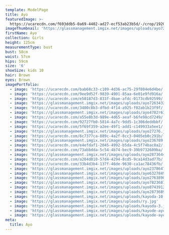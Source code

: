 ```yaml
---
template: ModelPage
title: Ayo
featuredImage: >-
  https://ucarecdn.com/f693ddb5-0a69-4402-ad27-ecf53ab23b5d/-/crop/1920x972/0,0/-/preview/
imageThumbnail: 'https://glassmanagement.imgix.net/images/uploads/ayo72634327123111111.jpg'
firstName: Ayo
collection: Girls
height: 125cm
measurementType: bust
bust: 58cm
waist: 57cm
hips: 59cm
size: '6'
shoeSize: kids 10
hair: Brown
eyes: Brown
imagePortfolio:
  - image: 'https://ucarecdn.com/bab68c33-c109-4d36-ac75-29f804e6d4be/'
  - image: 'https://ucarecdn.com/9ee9d52f-9839-4901-85aa-6e01e9fd916a/'
  - image: 'https://ucarecdn.com/e50187d3-833f-4bae-afdc-0173cdb92599/'
  - image: 'https://glassmanagement.imgix.net/images/uploads/ayo72634327123111111.jpg'
  - image: 'https://ucarecdn.com/3400c8b3-dfbd-4f14-a925-f02ab1b23f9f/'
  - image: 'https://glassmanagement.imgix.net/images/uploads/ayo4782r634872.jpg'
  - image: 'https://ucarecdn.com/a55e8b3d-989e-4d65-aeaf-b6fe98cd7249/'
  - image: 'https://ucarecdn.com/92727fb0-5814-4a7c-9dd5-1c306deddbbf/'
  - image: 'https://ucarecdn.com/5f69f359-a2ee-49f1-add1-c149933a5ee1/'
  - image: 'https://glassmanagement.imgix.net/images/uploads/ayo27276.jpg'
  - image: 'https://ucarecdn.com/6c7377ca-889c-4a2f-8cc3-0405eb0c291b/'
  - image: 'https://glassmanagement.imgix.net/images/uploads/ayo236789.jpg'
  - image: 'https://ucarecdn.com/e4efdaf1-2045-4992-b5da-4c5f74bac8a2/'
  - image: 'https://ucarecdn.com/73abbdda-5c54-4b74-bec9-39b9732609ba/'
  - image: 'https://glassmanagement.imgix.net/images/uploads/ayo28736443.jpg'
  - image: 'https://ucarecdn.com/a204d810-57d4-4294-8cd5-9ca14d3ad77b/'
  - image: 'https://ucarecdn.com/33b4d3b4-137f-46de-9630-ca1ac78436fb/'
  - image: 'https://glassmanagement.imgix.net/images/uploads/ayo23786472.jpg'
  - image: 'https://glassmanagement.imgix.net/images/uploads/ayo6327849.jpg'
  - image: 'https://glassmanagement.imgix.net/images/uploads/ayo2763890.jpg'
  - image: 'https://glassmanagement.imgix.net/images/uploads/ayo7823687234.jpg'
  - image: 'https://glassmanagement.imgix.net/images/uploads/ayo8743912.jpg'
  - image: 'https://glassmanagement.imgix.net/images/uploads/ayo2873689.jpg'
  - image: 'https://glassmanagement.imgix.net/images/uploads/kayoda-10.jpg'
  - image: 'https://glassmanagement.imgix.net/images/uploads/ry.jpg'
  - image: 'https://glassmanagement.imgix.net/images/uploads/kayoda-3.jpg'
  - image: 'https://glassmanagement.imgix.net/images/uploads/kayode-ayo982734.jpg'
  - image: 'https://glassmanagement.imgix.net/images/uploads/kayode-ayo897324.jpg'
meta:
  title: Ayo
---
```



